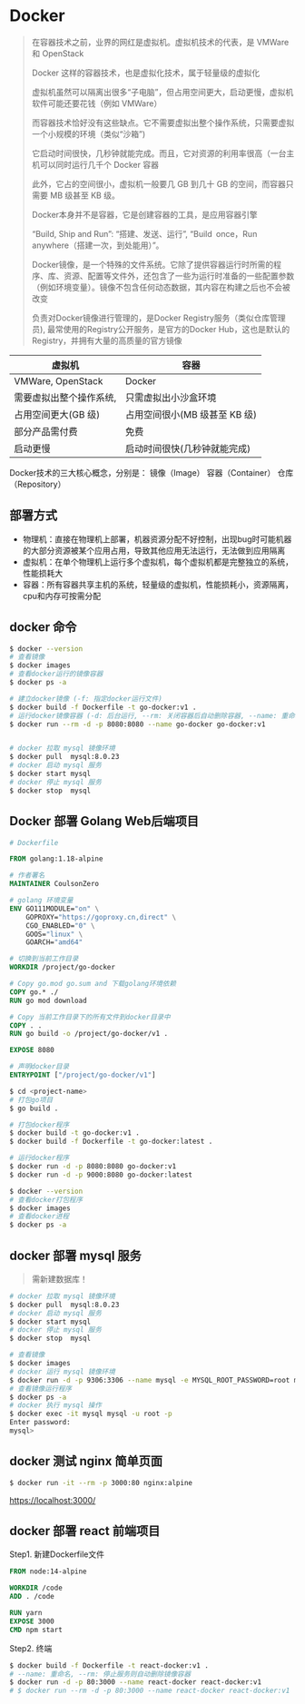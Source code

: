 # Docker

> 在容器技术之前，业界的网红是虚拟机。虚拟机技术的代表，是 VMWare 和 OpenStack
>
> Docker 这样的容器技术，也是虚拟化技术，属于轻量级的虚拟化
>
> 虚拟机虽然可以隔离出很多“子电脑”，但占用空间更大，启动更慢，虚拟机软件可能还要花钱（例如 VMWare）
>
> 而容器技术恰好没有这些缺点。它不需要虚拟出整个操作系统，只需要虚拟一个小规模的环境（类似“沙箱”)
>
> 它启动时间很快，几秒钟就能完成。而且，它对资源的利用率很高（一台主机可以同时运行几千个 Docker 容器
>
> 此外，它占的空间很小，虚拟机一般要几 GB 到几十 GB 的空间，而容器只需要 MB 级甚至 KB 级。
>
> Docker本身并不是容器，它是创建容器的工具，是应用容器引擎
>
> “Build, Ship and Run”: “搭建、发送、运行”, “Build once，Run anywhere（搭建一次，到处能用）”。
>
> Docker镜像，是一个特殊的文件系统。它除了提供容器运行时所需的程序、库、资源、配置等文件外，还包含了一些为运行时准备的一些配置参数（例如环境变量）。镜像不包含任何动态数据，其内容在构建之后也不会被改变
>
> 负责对Docker镜像进行管理的，是Docker Registry服务（类似仓库管理员), 最常使用的Registry公开服务，是官方的Docker Hub，这也是默认的 Registry，并拥有大量的高质量的官方镜像

| 虚拟机                  | 容器                          |
| ----------------------- | ----------------------------- |
| VMWare, OpenStack       | Docker                        |
| 需要虚拟出整个操作系统, | 只需虚拟出小沙盒环境          |
| 占用空间更大(GB 级)     | 占用空间很小(MB 级甚至 KB 级) |
| 部分产品需付费          | 免费                          |
| 启动更慢                | 启动时间很快(几秒钟就能完成)  |


Docker技术的三大核心概念，分别是：
镜像（Image）
容器（Container）
仓库（Repository）


## 部署方式

- 物理机：直接在物理机上部署，机器资源分配不好控制，出现bug时可能机器的大部分资源被某个应用占用，导致其他应用无法运行，无法做到应用隔离
- 虚拟机：在单个物理机上运行多个虚拟机，每个虚拟机都是完整独立的系统，性能损耗大
- 容器：所有容器共享主机的系统，轻量级的虚拟机，性能损耗小，资源隔离，cpu和内存可按需分配


## docker 命令

```sh
$ docker --version
# 查看镜像
$ docker images
# 查看docker运行的镜像容器
$ docker ps -a

# 建立docker镜像 (-f: 指定docker运行文件)
$ docker build -f Dockerfile -t go-docker:v1 .
# 运行docker镜像容器 (-d: 后台运行, --rm: 关闭容器后自动删除容器, --name: 重命名)
$ docker run --rm -d -p 8080:8080 --name go-docker go-docker:v1


# docker 拉取 mysql 镜像环境
$ docker pull  mysql:8.0.23
# docker 启动 mysql 服务
$ docker start mysql
# docker 停止 mysql 服务
$ docker stop  mysql
```

## Docker 部署 Golang Web后端项目

```dockerfile
# Dockerfile

FROM golang:1.18-alpine

# 作者署名
MAINTAINER CoulsonZero

# golang 环境变量
ENV GO111MODULE="on" \
    GOPROXY="https://goproxy.cn,direct" \
    CGO_ENABLED="0" \
    GOOS="linux" \
    GOARCH="amd64"

# 切换到当前工作目录
WORKDIR /project/go-docker

# Copy go.mod go.sum and 下载golang环境依赖
COPY go.* ./
RUN go mod download

# Copy 当前工作目录下的所有文件到docker目录中
COPY . .
RUN go build -o /project/go-docker/v1 .

EXPOSE 8080

# 声明docker目录
ENTRYPOINT ["/project/go-docker/v1"]
```


```sh
$ cd <project-name>
# 打包go项目
$ go build .

# 打包docker程序
$ docker build -t go-docker:v1 .
$ docker build -f Dockerfile -t go-docker:latest .

# 运行docker程序
$ docker run -d -p 8080:8080 go-docker:v1
$ docker run -d -p 9000:8080 go-docker:latest

$ docker --version
# 查看docker打包程序
$ docker images
# 查看docker进程
$ docker ps -a
```


## docker 部署 mysql 服务

> 需新建数据库！

```sh
# docker 拉取 mysql 镜像环境
$ docker pull  mysql:8.0.23
# docker 启动 mysql 服务
$ docker start mysql
# docker 停止 mysql 服务
$ docker stop  mysql
```

```sh
# 查看镜像
$ docker images
# docker 运行 mysql 镜像环境
$ docker run -d -p 9306:3306 --name mysql -e MYSQL_ROOT_PASSWORD=root mysql:8.0.23
# 查看镜像运行程序
$ docker ps -a
# docker 执行 mysql 操作
$ docker exec -it mysql mysql -u root -p
Enter password:
mysql>
```

## docker 测试 nginx 简单页面

```sh
$ docker run -it --rm -p 3000:80 nginx:alpine
```
[https://localhost:3000/](https://localhost:3000/)


## docker 部署 react 前端项目

Step1. 新建Dockerfile文件
```dockerfile
FROM node:14-alpine

WORKDIR /code
ADD . /code

RUN yarn
EXPOSE 3000
CMD npm start
```

Step2. 终端
```sh
$ docker build -f Dockerfile -t react-docker:v1 .
# --name: 重命名, --rm: 停止服务则自动删除镜像容器
$ docker run -d -p 80:3000 --name react-docker react-docker:v1
# $ docker run --rm -d -p 80:3000 --name react-docker react-docker:v1
```
